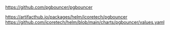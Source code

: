https://github.com/pgbouncer/pgbouncer

https://artifacthub.io/packages/helm/icoretech/pgbouncer
https://github.com/icoretech/helm/blob/main/charts/pgbouncer/values.yaml